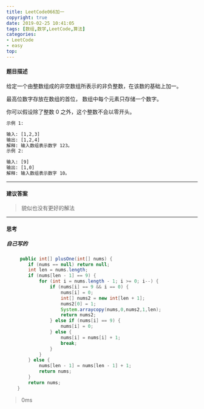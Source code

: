 ```yaml
---
title: LeetCode066加一
copyright: true
date: 2019-02-25 10:41:05
tags: [数组,数学,LeetCode,算法]
categories: 
- LeetCode
- easy
top:
---
```


#### 题目描述
给定一个由整数组成的非空数组所表示的非负整数，在该数的基础上加一。

最高位数字存放在数组的首位， 数组中每个元素只存储一个数字。

你可以假设除了整数 0 之外，这个整数不会以零开头。

<!--more-->

```tex
示例 1:

输入: [1,2,3]
输出: [1,2,4]
解释: 输入数组表示数字 123。
示例 2:

输入: [9]
输出: [1,0]
解释: 输入数组表示数字 10。
```

---
#### 建议答案

>貌似也没有更好的解法

---
#### 思考

##### 自己写的

```java
     public int[] plusOne(int[] nums) {
        if (nums == null) return null;
        int len = nums.length;
        if (nums[len - 1] == 9) {
            for (int i = nums.length - 1; i >= 0; i--) {
                if (nums[i] == 9 && i == 0) {
                    nums[i] = 0;
                    int[] nums2 = new int[len + 1];
                    nums2[0] = 1;
                    System.arraycopy(nums,0,nums2,1,len);
                    return nums2;
                } else if (nums[i] == 9) {
                    nums[i] = 0;
                } else {
                    nums[i] = nums[i] + 1;
                    break;
                }
            }
        } else {
            nums[len - 1] = nums[len - 1] + 1;
            return nums;
        }
        return nums;
    }
```
> 0ms
